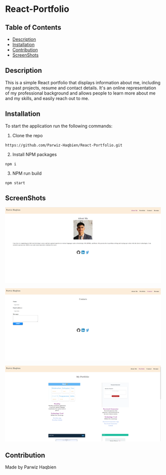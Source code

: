 # React-Portfolio

## Table of Contents
- [Description](#description)
- [Installation](#installation)
- [Contribution](#contribution)
- [ScreenShots](#screenshots)

## Description
This is a simple React portfolio that displays information about me, including my past projects, resume and contact details. It's an online representation of my professional background and allows people to learn more about me and my skills, and easily reach out to me.

## Installation
To start the application run the following commands:

1. Clone the repo
```
https://github.com/Parwiz-Haqbien/React-Portfolio.git
```
2. Install NPM packages
```
npm i
```
3. NPM run build
```
npm start
```

## ScreenShots

![App Screenshot](https://github.com/Parwiz-Haqbien/React-Portfolio/blob/main/develop/src/assets/about-me.png?raw=true)

![App Screenshot](https://github.com/Parwiz-Haqbien/React-Portfolio/blob/main/develop/src/assets/conact.png?raw=true)

![App Screenshot](https://github.com/Parwiz-Haqbien/React-Portfolio/blob/main/develop/src/assets/portfolio.png?raw=true)

## Contribution
Made by Parwiz Haqbien
